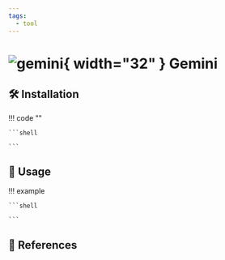 ```yaml
---
tags:
  - tool
---
```

# ![gemini](https://cdn.jsdelivr.net/gh/selfhst/icons/png/google-gemini.png){ width="32" } Gemini

## :hammer_and_wrench: Installation

!!! code ""

    ```shell
    
    ```

## :pencil: Usage

!!! example

    ```shell
    
    ```

## :link: References
